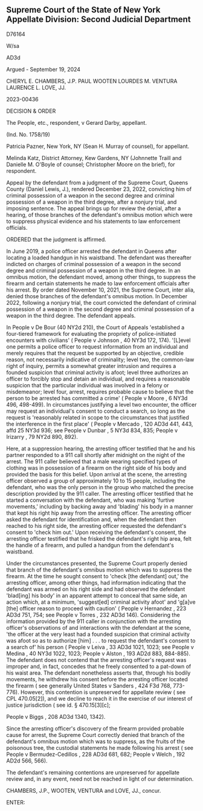 ## Supreme Court of the State of New York Appellate Division: Second Judicial Department

D76164

W/sa

AD3d

Argued - September 19, 2024

CHERYL E. CHAMBERS, J.P. PAUL WOOTEN LOURDES M. VENTURA LAURENCE L. LOVE, JJ.

2023-00436

DECISION &amp; ORDER

The People, etc., respondent, v Gerard Darby, appellant.

(Ind. No. 1758/19)

Patricia Pazner, New York, NY (Sean H. Murray of counsel), for appellant.

Melinda Katz, District Attorney, Kew Gardens, NY (Johnnette Traill and Danielle M. O'Boyle of counsel; Christopher Moore on the brief), for respondent.

Appeal by the defendant from a judgment of the Supreme Court, Queens County (Daniel Lewis, J.), rendered December 23, 2022, convicting him of criminal possession of a weapon in the second degree and criminal possession of a weapon in the third degree, after a nonjury trial, and imposing sentence.  The appeal brings up for review the denial, after a hearing, of those branches of the defendant's omnibus motion which were to suppress physical evidence and his statements to law enforcement officials.

ORDERED that the judgment is affirmed.

In June 2019, a police officer arrested the defendant in Queens after locating a loaded handgun in his waistband.  The defendant was thereafter indicted on charges of criminal possession of a weapon in the second degree and criminal possession of a weapon in the third degree.  In an omnibus motion, the defendant moved, among other things, to suppress the firearm and certain statements he made to law enforcement officials after his arrest.  By order dated November 10, 2021, the  Supreme  Court,  inter  alia,  denied  those  branches  of  the  defendant's  omnibus  motion.    In December 2022, following a nonjury trial, the court convicted the defendant of criminal possession of a weapon in the second degree and criminal possession of a weapon in the third degree.  The defendant appeals.

In People v De Bour (40 NY2d 210), the Court of Appeals 'established a four-tiered framework for evaluating the propriety of police-initiated encounters with civilians' ( People v Johnson , 40 NY3d 172, 174).  '[L]evel one permits a police officer to request information from an individual and merely requires that the request be supported by an objective, credible reason, not necessarily  indicative  of  criminality;  level  two,  the  common-law  right  of  inquiry,  permits  a somewhat greater intrusion and requires a founded suspicion that criminal activity is afoot; level three authorizes an officer to forcibly stop and detain an individual, and requires a reasonable suspicion that the particular individual was involved in a felony or misdemeanor; level four, arrest, requires probable cause to believe that the person to be arrested has committed a crime' ( People v Moore , 6 NY3d 496, 498-499).  In circumstances justifying a level two encounter, the officer may request an individual's consent to conduct a search, so long as the request is 'reasonably related in scope to the circumstances that justified the interference in the first place' ( People v Mercado , 120 AD3d 441, 443, affd 25 NY3d 936; see People v Dunbar , 5 NY3d 834, 835; People v Irizarry , 79 NY2d 890, 892).

Here, at a suppression hearing, the arresting officer testified that he and his partner responded to a 911 call shortly after midnight on the night of the arrest.  The 911 caller believed that a male wearing specified types of clothing was in possession of a firearm on the right side of his body and provided the basis for this belief.  Upon arrival at the scene, the arresting officer observed a group of approximately 10 to 15 people, including the defendant, who was the only person in the group who matched the precise description provided by the 911 caller.  The arresting officer testified that he started a conversation with the defendant, who was making 'furtive movements,' including by backing away and 'blading' his body in a manner that kept his right hip away from the arresting officer.  The arresting officer asked the defendant for identification and, when the defendant then reached to his right side, the arresting officer requested the defendant's consent to 'check him out.' Upon receiving the defendant's consent, the arresting officer testified that he frisked the defendant's right hip area, felt the handle of a firearm, and pulled a handgun from the defendant's waistband.

Under the circumstances presented, the Supreme Court properly denied that branch of the defendant's omnibus motion which was to suppress the firearm.  At the time he sought consent to 'check [the defendant] out,' the arresting officer, among other things, had information indicating that the defendant was armed on his right side and had observed the defendant 'blad[ing] his body' in an apparent attempt to conceal that same side, an action which, at a minimum, 'suggest[ed] criminal  activity  afoot'  and  'g[a]ve  [the]  officer  reason  to  proceed  with  caution'  ( People  v Hernandez , 223 AD3d 751, 754; see People v Torres , 232 AD3d 146).  Considering the information provided by the 911 caller in conjunction with the arresting officer's observations of and interactions with the defendant at the scene, 'the officer at the very least had a founded suspicion that criminal activity was afoot so as to authorize [him] . . . to request the defendant's consent to a search of' his person ( People v Leiva , 33 AD3d 1021, 1023; see People v Medina , 40 NY3d 1022, 1023; People v Alston , 193 AD2d 883, 884-885).  The defendant does not contend that the arresting officer's request was improper and, in fact, concedes that he freely consented to a pat-down of his waist area. The defendant nonetheless asserts that, through his bodily movements, he withdrew his consent before the arresting officer located the firearm ( see generally United States v Sanders , 424 F3d 768, 773-776).  However, this contention is unpreserved for appellate review ( see CPL 470.05[2]), and we decline to reach it in the exercise of our interest of justice jurisdiction ( see id. § 470.15[3][c];

People v Biggs , 208 AD3d 1340, 1342).

Since the arresting officer's discovery of the firearm provided probable cause for arrest, the Supreme Court correctly denied that branch of the defendant's omnibus motion which was to suppress, as the fruits of the poisonous tree, the custodial statements he made following his arrest ( see People v Bermudez-Cedillos , 228 AD3d 681, 682; People v Welch , 192 AD2d 566, 566).

The defendant's remaining contentions are unpreserved for appellate review and, in any event, need not be reached in light of our determination.

CHAMBERS, J.P., WOOTEN, VENTURA and LOVE, JJ., concur.

ENTER:

<!-- image -->
